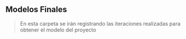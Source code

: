 ## Modelos Finales
> En esta carpeta se irán registrando las iteraciones realizadas para obtener el modelo del proyecto